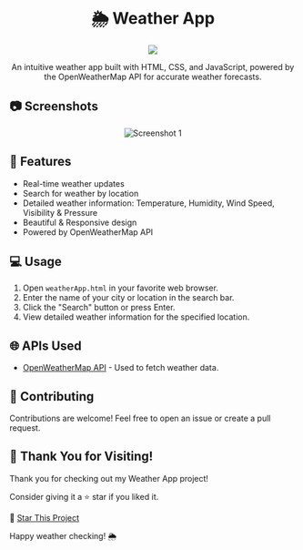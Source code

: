 <h1 align="center">🌦️ Weather App</h1>

<p align="center">
  <img src="![image](https://github.com/i-Swati/Weather-App/assets/137554521/905cdfdf-8764-4f28-b38f-fefba2449f14)
">
</p>

<p align="center">
  An intuitive weather app built with HTML, CSS, and JavaScript, powered by the OpenWeatherMap API for accurate weather forecasts.
</p>

## 📷 Screenshots

<p align="center">
  <img src=![Uploading image.png…]()
alt="Screenshot 1">
</p>




## 🚀 Features

- Real-time weather updates
- Search for weather by location
- Detailed weather information: Temperature, Humidity, Wind Speed, Visibility & Pressure
- Beautiful & Responsive design
- Powered by OpenWeatherMap API

## 💻 Usage

1. Open `weatherApp.html` in your favorite web browser.
2. Enter the name of your city or location in the search bar.
3. Click the "Search" button or press Enter.
4. View detailed weather information for the specified location.

## 🌐 APIs Used

- [OpenWeatherMap API](https://openweathermap.org/api) - Used to fetch weather data.

## 🤝 Contributing

Contributions are welcome! Feel free to open an issue or create a pull request.

## 🙏 Thank You for Visiting!

Thank you for checking out my Weather App project! 

Consider giving it a ⭐️ star if you liked it.

🌟 [Star This Project](https://github.com/i-Swati/Weather-App)

Happy weather checking! 🌦️

